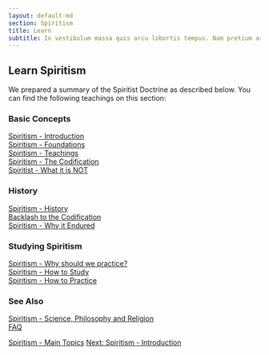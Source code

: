 ```yaml
---
layout: default-md
section: Spiritism
title: Learn
subtitle: In vestibulum massa quis arcu lobortis tempus. Nam pretium arcu in odio vulputate luctus.
---
```


## Learn Spiritism
We prepared a summary of the Spiritist Doctrine as described below. You can find the following teachings on this section:

### Basic Concepts
[Spiritism - Introduction](about)  
[Spiritism - Foundations](foundations)  
[Spiritism - Teachings](teachings)  
[Spiritism - The Codification](codification)  
[Spiritist - What it is NOT](not-spiritism)  

### History
[Spiritism - History](history)  
[Backlash to the Codification](backlash)  
[Spiritism - Why it Endured](why-it-endured)  


### Studying Spiritism
[Spiritism - Why should we practice?](why-practice)  
[Spiritism - How to Study](how-to-study)  
[Spiritism - How to Practice](how-to-practice)  

### See Also
[Spiritism - Science, Philosophy and Religion](science-philosophy-religion)  
[FAQ](faq)


<a href="./" class="button special">Spiritism - Main Topics</a>
<a href="/spiritism/about" class="button">Next: Spiritism - Introduction</a>
